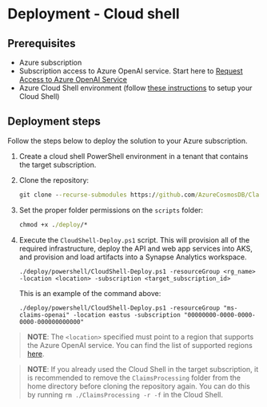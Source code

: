 # Deployment - Cloud shell

## Prerequisites

- Azure subscription
- Subscription access to Azure OpenAI service. Start here to [Request Access to Azure OpenAI Service](https://customervoice.microsoft.com/Pages/ResponsePage.aspx?id=v4j5cvGGr0GRqy180BHbR7en2Ais5pxKtso_Pz4b1_xUOFA5Qk1UWDRBMjg0WFhPMkIzTzhKQ1dWNyQlQCN0PWcu)
- Azure Cloud Shell environment (follow [these instructions](https://learn.microsoft.com/en-us/azure/cloud-shell/quickstart?tabs=azurecli) to setup your Cloud Shell)

## Deployment steps

Follow the steps below to deploy the solution to your Azure subscription.

1. Create a cloud shell PowerShell environment in a tenant that contains the target subscription.  

1. Clone the repository:

    ```cmd
    git clone --recurse-submodules https://github.com/AzureCosmosDB/ClaimsProcessing.git
    ```

1. Set the proper folder permissions on the `scripts` folder:

    ```cmd
    chmod +x ./deploy/*
    ```

1. Execute the `CloudShell-Deploy.ps1` script. This will provision all of the required infrastructure, deploy the API and web app services into AKS, and provision and load artifacts into a Synapse Analytics workspace.

    ```pwsh
    ./deploy/powershell/CloudShell-Deploy.ps1 -resourceGroup <rg_name> -location <location> -subscription <target_subscription_id>
    ```

    This is an example of the command above:

    ```pwsh
    ./deploy/powershell/CloudShell-Deploy.ps1 -resourceGroup "ms-claims-openai" -location eastus -subscription "00000000-0000-0000-0000-000000000000"
    ```

>**NOTE**: The `<location>` specified must point to a region that supports the Azure OpenAI service. You can find the list of supported regions [here](https://azure.microsoft.com/en-us/explore/global-infrastructure/products-by-region/?products=cognitive-services).

>**NOTE**: If you already used the Cloud Shell in the target subscription, it is recommended to remove the `ClaimsProcessing` folder from the home directory before cloning the repository again. You can do this by running `rm ./ClaimsProcessing -r -f` in the Cloud Shell.
